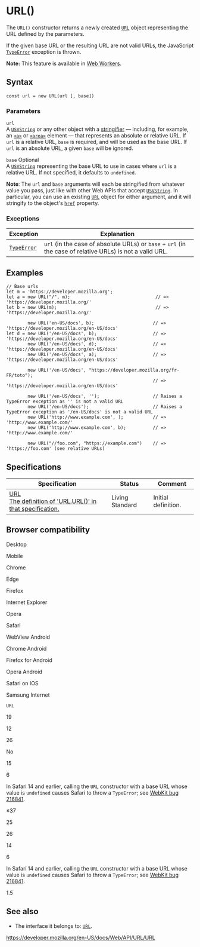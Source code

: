 URL()
=====

The `URL()` constructor returns a newly created [`URL`](../url) object representing the URL defined by the parameters.

If the given base URL or the resulting URL are not valid URLs, the JavaScript [`TypeError`](https://developer.mozilla.org/en-US/docs/Web/JavaScript/Reference/Global_Objects/TypeError) exception is thrown.

**Note:** This feature is available in [Web Workers](../web_workers_api).

Syntax
------

    const url = new URL(url [, base])

### Parameters

`url`  
A [`USVString`](../usvstring) or any other object with a [stringifier](https://developer.mozilla.org/en-US/docs/MDN/Contribute/Howto/Write_an_API_reference/Information_contained_in_a_WebIDL_file#stringifiers) — including, for example, an [`<a>`](https://developer.mozilla.org/en-US/docs/Web/HTML/Element/a) or [`<area>`](https://developer.mozilla.org/en-US/docs/Web/HTML/Element/area) element — that represents an absolute or relative URL. If `url` is a relative URL, `base` is required, and will be used as the base URL. If `url` is an absolute URL, a given `base` will be ignored.

 `base` <span class="badge inline optional">Optional</span>   
A [`USVString`](../usvstring) representing the base URL to use in cases where `url` is a relative URL. If not specified, it defaults to `undefined`.

**Note**: The `url` and `base` arguments will each be stringified from whatever value you pass, just like with other Web APIs that accept [`USVString`](../usvstring). In particular, you can use an existing [`URL`](../url) object for either argument, and it will stringify to the object's [`href`](href) property.

### Exceptions

<table><thead><tr class="header"><th>Exception</th><th>Explanation</th></tr></thead><tbody><tr class="odd"><td><a href="https://developer.mozilla.org/en-US/docs/Web/JavaScript/Reference/Global_Objects/TypeError"><code>TypeError</code></a></td><td><code>url</code> (in the case of absolute URLs) or <code>base</code> + <code>url</code> (in the case of relative URLs) is not a valid URL.</td></tr></tbody></table>

Examples
--------

    // Base urls
    let m = 'https://developer.mozilla.org';
    let a = new URL("/", m);                                // => 'https://developer.mozilla.org/'
    let b = new URL(m);                                     // => 'https://developer.mozilla.org/'

            new URL('en-US/docs', b);                      // => 'https://developer.mozilla.org/en-US/docs'
    let d = new URL('/en-US/docs', b);                     // => 'https://developer.mozilla.org/en-US/docs'
            new URL('/en-US/docs', d);                     // => 'https://developer.mozilla.org/en-US/docs'
            new URL('/en-US/docs', a);                     // => 'https://developer.mozilla.org/en-US/docs'

            new URL('/en-US/docs', "https://developer.mozilla.org/fr-FR/toto");
                                                           // => 'https://developer.mozilla.org/en-US/docs'

            new URL('/en-US/docs', '');                    // Raises a TypeError exception as '' is not a valid URL
            new URL('/en-US/docs');                        // Raises a TypeError exception as '/en-US/docs' is not a valid URL
            new URL('http://www.example.com', );           // => 'http://www.example.com/'
            new URL('http://www.example.com', b);          // => 'http://www.example.com/'

            new URL("//foo.com", "https://example.com")    // => 'https://foo.com' (see relative URLs)

Specifications
--------------

<table><thead><tr class="header"><th>Specification</th><th>Status</th><th>Comment</th></tr></thead><tbody><tr class="odd"><td><a href="https://url.spec.whatwg.org/#constructors">URL<br />
<span class="small">The definition of 'URL.URL()' in that specification.</span></a></td><td><span class="spec-living">Living Standard</span></td><td>Initial definition.</td></tr></tbody></table>

Browser compatibility
---------------------

Desktop

Mobile

Chrome

Edge

Firefox

Internet Explorer

Opera

Safari

WebView Android

Chrome Android

Firefox for Android

Opera Android

Safari on IOS

Samsung Internet

`URL`

19

12

26

No

15

6

In Safari 14 and earlier, calling the `URL` constructor with a base URL whose value is `undefined` causes Safari to throw a `TypeError`; see [WebKit bug 216841](https://webkit.org/b/216841).

≤37

25

26

14

6

In Safari 14 and earlier, calling the `URL` constructor with a base URL whose value is `undefined` causes Safari to throw a `TypeError`; see [WebKit bug 216841](https://webkit.org/b/216841).

1.5

See also
--------

-   The interface it belongs to: [`URL`](../url).

<a href="https://developer.mozilla.org/en-US/docs/Web/API/URL/URL" class="_attribution-link">https://developer.mozilla.org/en-US/docs/Web/API/URL/URL</a>
